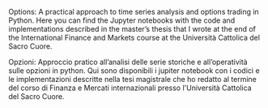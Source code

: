 Options: A practical approach to time series analysis and options trading in Python.
Here you can find the Jupyter notebooks with the code and implementations described in the master’s thesis that I wrote at the end of the International Finance and Markets course at the Università Cattolica del Sacro Cuore.

Opzioni: Approccio pratico all’analisi delle serie storiche e all’operatività sulle opzioni in python.
Qui sono disponibili i jupiter notebook con i codici e le implementazioni descritte nella tesi magistrale che ho redatto al termine del corso di Finanza e Mercati internazionali presso l'Università Cattolica del Sacro Cuore. 
